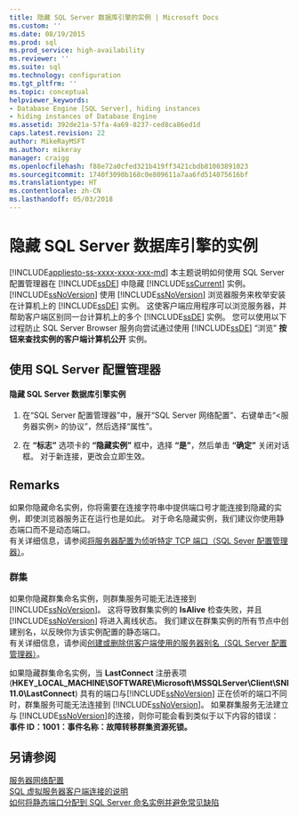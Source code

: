 ```yaml
---
title: 隐藏 SQL Server 数据库引擎的实例 | Microsoft Docs
ms.custom: ''
ms.date: 08/19/2015
ms.prod: sql
ms.prod_service: high-availability
ms.reviewer: ''
ms.suite: sql
ms.technology: configuration
ms.tgt_pltfrm: ''
ms.topic: conceptual
helpviewer_keywords:
- Database Engine [SQL Server], hiding instances
- hiding instances of Database Engine
ms.assetid: 392de21a-57fa-4a69-8237-ced8ca86ed1d
caps.latest.revision: 22
author: MikeRayMSFT
ms.author: mikeray
manager: craigg
ms.openlocfilehash: f88e72a0cfed321b419ff3421cbdb81003891023
ms.sourcegitcommit: 1740f3090b168c0e809611a7aa6fd514075616bf
ms.translationtype: HT
ms.contentlocale: zh-CN
ms.lasthandoff: 05/03/2018
---
```

# <a name="hide-an-instance-of-sql-server-database-engine"></a>隐藏 SQL Server 数据库引擎的实例
[!INCLUDE[appliesto-ss-xxxx-xxxx-xxx-md](../../includes/appliesto-ss-xxxx-xxxx-xxx-md.md)]
  本主题说明如何使用 SQL Server 配置管理器在 [!INCLUDE[ssDE](../../includes/ssde-md.md)] 中隐藏 [!INCLUDE[ssCurrent](../../includes/sscurrent-md.md)] 实例。 [!INCLUDE[ssNoVersion](../../includes/ssnoversion-md.md)] 使用 [!INCLUDE[ssNoVersion](../../includes/ssnoversion-md.md)] 浏览器服务来枚举安装在计算机上的 [!INCLUDE[ssDE](../../includes/ssde-md.md)] 实例。 这使客户端应用程序可以浏览服务器，并帮助客户端区别同一台计算机上的多个 [!INCLUDE[ssDE](../../includes/ssde-md.md)] 实例。 您可以使用以下过程防止 SQL Server Browser 服务向尝试通过使用 [!INCLUDE[ssDE](../../includes/ssde-md.md)] “浏览” **按钮来查找实例的客户端计算机公开** 实例。  
  
##  <a name="SSMSProcedure"></a> 使用 SQL Server 配置管理器  
  
#### <a name="to-hide-an-instance-of-the-sql-server-database-engine"></a>隐藏 SQL Server 数据库引擎实例  
  
1.  在“SQL Server 配置管理器”中，展开“SQL Server 网络配置”、右键单击“\<服务器实例> 的协议”，然后选择“属性”。  
  
2.  在 **“标志”** 选项卡的 **“隐藏实例”** 框中，选择 **“是”**，然后单击 **“确定”** 关闭对话框。 对于新连接，更改会立即生效。  
  
## <a name="remarks"></a>Remarks  
 如果你隐藏命名实例，你将需要在连接字符串中提供端口号才能连接到隐藏的实例，即使浏览器服务正在运行也是如此。 对于命名隐藏实例，我们建议你使用静态端口而不是动态端口。  
  有关详细信息，请参阅[将服务器配置为侦听特定 TCP 端口（SQL Sever 配置管理器）](../../database-engine/configure-windows/configure-a-server-to-listen-on-a-specific-tcp-port.md)。  
  
### <a name="clustering"></a>群集  
 如果你隐藏群集命名实例，则群集服务可能无法连接到 [!INCLUDE[ssNoVersion](../../includes/ssnoversion-md.md)]。 这将导致群集实例的 **IsAlive** 检查失败，并且 [!INCLUDE[ssNoVersion](../../includes/ssnoversion-md.md)] 将进入离线状态。 我们建议在群集实例的所有节点中创建别名，以反映你为该实例配置的静态端口。  
 有关详细信息，请参阅[创建或删除供客户端使用的服务器别名（SQL Server 配置管理器）](../../database-engine/configure-windows/create-or-delete-a-server-alias-for-use-by-a-client.md)。  
  
 如果隐藏群集命名实例，当 **LastConnect** 注册表项 (**HKEY_LOCAL_MACHINE\SOFTWARE\Microsoft\MSSQLServer\Client\SNI11.0\LastConnect**) 具有的端口与[!INCLUDE[ssNoVersion](../../includes/ssnoversion-md.md)] 正在侦听的端口不同时，群集服务可能无法连接到 [!INCLUDE[ssNoVersion](../../includes/ssnoversion-md.md)]。 如果群集服务无法建立与 [!INCLUDE[ssNoVersion](../../includes/ssnoversion-md.md)]的连接，则你可能会看到类似于以下内容的错误：  
**事件 ID：1001：事件名称：故障转移群集资源死锁。**  
  
## <a name="see-also"></a>另请参阅  
 [服务器网络配置](../../database-engine/configure-windows/server-network-configuration.md)   
 [SQL 虚拟服务器客户端连接的说明](https://support.microsoft.com/kb/273673)   
 [如何将静态端口分配到 SQL Server 命名实例并避免常见缺陷](http://blogs.msdn.com/b/arvindsh/archive/2012/09/08/how-to-assign-a-static-port-to-a-sql-server-named-instance-and-avoid-a-common-pitfall.aspx)  
  
  
